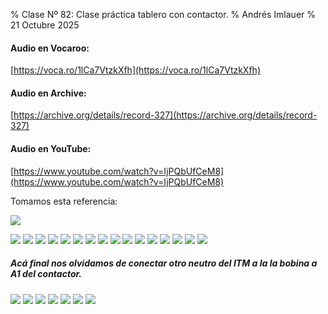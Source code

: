 % Clase Nº 82: Clase práctica tablero con contactor.
% Andrés Imlauer
% 21 Octubre 2025

#### Audio en Vocaroo:

[https://voca.ro/1lCa7VtzkXfh](https://voca.ro/1lCa7VtzkXfh)

#### Audio en Archive:

[https://archive.org/details/record-327](https://archive.org/details/record-327)

#### Audio en YouTube:

[https://www.youtube.com/watch?v=IjPQbUfCeM8](https://www.youtube.com/watch?v=IjPQbUfCeM8)

Tomamos esta referencia:

![](https://blogger.googleusercontent.com/img/b/R29vZ2xl/AVvXsEi7myuvjRFzY86DZeR-UU1BirbZ78BGvasRDWs5oFn8p_sRQaQxVSaMlLSlDkIV0ZoIGlyN633SY1axqPKuH7fAS6iAfWdFqmIzO97Q82WNGDsQkGWhowg6Dv8Bbio7I6vg3aK8rDxwZ0kWtZ5jGZb1pseBWJ_-dRLHhDQ8X0PqZSfQpMvLIJbzqaA3sEY/s4160/tablero.jpg)

![](https://blogger.googleusercontent.com/img/b/R29vZ2xl/AVvXsEiGolcogtMH-6_d67dEiMKIJaV5h5T7joDLrIhiuZ8gg0BDSbCuv6BRPq3fxzLRCe1z6CooxNWWq4ECzfRaOZgIg7cZZoCvEV9Vn2RFn4WziJT_AwpLgnnzFIbfXV_jn0VxKZEbG-Jm-yweL3ySZOmEsoDB-kENGiWr183ZBWQh5Ut8Hko_8DAUt4BdiNI/s4160/IMG_20251021_190018352.jpg)
![](https://blogger.googleusercontent.com/img/b/R29vZ2xl/AVvXsEiNH3K_UIHqBGqVRphw43t71W6OscJrBLyEUlQKN_YR7sh6rOU2SBRE8HzgmSURMS24q2cVHvBMHKtxBAxtotv7DMUIkLeghibQOiVqlCh9xuWGHYidV68PhCSl-RgwVfzldLzUpIzYjJfINzG1LK1Ly_coh827aW2APERM2iP7ohObtC11Rqhw4qxJT3U/s4160/IMG_20251021_190819054.jpg)
![](https://blogger.googleusercontent.com/img/b/R29vZ2xl/AVvXsEiCnJcxp31hhU2nKf1ODZOTTROIaxPzrZGNX0gScx58X91JrPjbT85KNCjneZawyDVaQd0ngr-wHteM_QcQtkY-xN50-LSclitDF5TWQUv7O0_nm5aYu_H3sdpHqx-6HckDmpKVj1iTSVUuJDeIsQ66mwoATG2AXe58TBcH7tACGZBfu4bMkS9iukCgGJw/s4160/IMG_20251021_190955867_HDR.jpg)
![](https://blogger.googleusercontent.com/img/b/R29vZ2xl/AVvXsEgGhqUbOOPUDyAl15pMSyTuHGfc2xrG3AscXlE5tDdFJpNQzuUZ3lqItURDOERoL_5ceMFFzOSbKx1JqXnja5yfTlNXa3QioR-pkrHBjkCpXPed2ba08ZLkRozPYQ48JZJvn0DE092B-RhGWjrsB6FH6nsSmCSKoADb4B3TeInG-qNDm0NeSnSDR8p6DV8/s4160/IMG_20251021_191034638.jpg)
![](https://blogger.googleusercontent.com/img/b/R29vZ2xl/AVvXsEiWr9moLUmYjd5r6B29INdt91GVJkHYCi4jL7qTIjiYO87eoh32fh-CEWh8UdeFazhIX-N1z3ZWei0hVnW6SQ7sy7fRkBYVmWxzke6tKKU8Kuh9NwWtZyugqSgglTDG5AF1RXFWXtyntCarsm2GXQ3HWuo6MTPzN3C1fqwoQbZpHTkiA8uYyRJOvhFhV74/s4160/IMG_20251021_192447672.jpg)
![](https://blogger.googleusercontent.com/img/b/R29vZ2xl/AVvXsEhz0jIpHY-JoIjnLilNClfIv-wNn-nG7IuQbcJpRWz9-z37tfGwVUoybWcZxNhGl3zMwAriH7UJphN0RM6XzfcxiYNEJtU8UdBE8wJZ3DzCXrmnw47EIePTndz-eMfYb6hg9Y5r0YLqtKE45dGWIB228mWTwp_VsijiOTR_UAtfWt_eFYYcKwwl6Ib4EeI/s4160/IMG_20251021_193234277.jpg)
![](https://blogger.googleusercontent.com/img/b/R29vZ2xl/AVvXsEjZxN-46qlDQFQOmzY_bgHUNe79SXyYWf2nmvTy1Dur2bNz-jaFIyHRX701TLw4OskzzqCPninkEKpyfgU4vdIqU4JvMPZvblf6S2gueDrPEHr4fM-sN8Vaj-xOpRYqebeYauwKvfPQAcT4bPteOVIc-fmqUe4HdPzHRZ_Ags9z2IBNakrpTx3qj5FqiCk/s4160/IMG_20251021_193411049.jpg)
![](https://blogger.googleusercontent.com/img/b/R29vZ2xl/AVvXsEhaa1fNhvg-6X4nQB0SWkXTW5Se1n2Gaq-uEKysQHShz8H20J2N3jMBMEVtWZJMO9LQy5G371I_8OsCSZQu0aqzPLBb4Y9ZLNvZFf-teexotMhUXjGwyh1Ij-peMq3419MFartsAy0h63J0fitrUiG1sQF3DLJNRNIjtwqJIDUbqoNMN2Ui3dzAQDRwfNs/s4160/IMG_20251021_194045167.jpg)
![](https://blogger.googleusercontent.com/img/b/R29vZ2xl/AVvXsEjxHB4O84um_Wo_SF30ptcNksX-FmyHRgVyEt-8n9CZclasSUBUIbUz0pyReOgF5Qfk-4PcuQNPgtG1Wlb4NqHAKfzM5MXpheQlaWInY1fqkbMY0tNscE1SAhWmKe5zRwYxlwZfcELvv9ONp4c_Il8xmEY2wHyLlDGFgTwnMOtG9mIuTk5-NzQsjpXpU-Q/s4160/IMG_20251021_194054087.jpg)
![](https://blogger.googleusercontent.com/img/b/R29vZ2xl/AVvXsEggDuLqAUqabigT_7cqO22ea2pzS5QT_kj9Yh-fbYRAn-S_Mh9JrfogsGVzFGukddz-mHHQlSwb0L7jbocZzD7C0e6XXScJariUEbtDKJg8ZFJjYHHPdwY6wEJQSYJS0S40jZSvEeguxm036GRS0fiKj4GiDNXHe7FiaHAQCMJn2F3F8D5vX-yXa8eiCVc/s4160/IMG_20251021_194424629.jpg)
![](https://blogger.googleusercontent.com/img/b/R29vZ2xl/AVvXsEgdcQxgo0XiuqrJngWQOur4ift2jgf99f0nD0FpwUWZI55-Iz8EAvytCiBlU1Rm3sJskJqKEyVobP7qfR64rKgLhAZUPYb82JsNnbMX6n6GWwkvlUldKZ56iAxmL8cIdnr9NBjDWHs_zLdPR75O68BA3gCPHrXWQo8-JTl4lJKZfBUuJzJ-t_s8ktRfjMM/s4160/IMG_20251021_194654865.jpg)
![](https://blogger.googleusercontent.com/img/b/R29vZ2xl/AVvXsEiTnPppS8L2w1ci3vl2U_Ps0rmyIloHjH8KAG6ApcOlVJtp_hoCjUwEaSrYxwp1dm3g_LpmdeMU6BaHJy120LRdMKdVPO1BPP8rsCKl0Ri_Hebb2qChloSG-xk5Nh1qjFUzcIOYwm_2Ltb75IEOnQOlDWGtr-XOjq_XJSg200-C4CGCax7AcSZicMDHess/s4160/IMG_20251021_194853859.jpg)
![](https://blogger.googleusercontent.com/img/b/R29vZ2xl/AVvXsEjmG7_UQPnggj6pU46WaGZEyOxSOO4JsQtTiDDeA6P5s326CbQ_gWRNHSCsDQS6pzZFdgoLNcKP-8stEfvk-lZVClkaH-lOO-q0i2KWCbvsRDnN7-diTrDo6hAa0QgVNpBYUal6tjREjatV2UEbhO4RwGOhkqrv2_8Ur7vef450pelZbQ-1Iir0qaqTx9A/s4160/IMG_20251021_200057413.jpg)
![](https://blogger.googleusercontent.com/img/b/R29vZ2xl/AVvXsEgojoW69NcaGMYeenzw4lKsVa7VDG2hBJc8ftSYaLuAReQFOGv3bD17Jq05YtMyAeT8JJVHzULQhC-2S9udhJypWbv5O9gU7GoMSxPrSy9FiCZzT9-39h7BSk1zL0K2lA4BPoLX88hmXT4Eq_uYFoRPgAV90gubmNTL3pBYI6kQRviGP8-Kp8OfPkECqxU/s4160/IMG_20251021_200101631.jpg)
![](https://blogger.googleusercontent.com/img/b/R29vZ2xl/AVvXsEiCKYYcaXuRkPV2-Yun6CvFcPwyBq4gCXFTAevkLx10F8F0O9X1MEseSsJ59pbjMu6fueL_MDKJRzqLM3fF2WRzj1wbxrSM9SnNBDArT6-HHuRC04jykOad-Z7Q9wckfj-kMoxcTk0jTuZt3CJsMdVE_nVNoa6tB3gMbrNZ6j2QWvjlkUKV9OEdsUH2wSk/s4160/IMG_20251021_200338946.jpg)
![](https://blogger.googleusercontent.com/img/b/R29vZ2xl/AVvXsEjjUJuJ4RwJJ9uDFiAboHopwV46R7X_AyV8U-LELsyDVh_-UUYY7ixrQ5Cq94eCnAcibPN9dGthUKi11SqF4gFI6fm-igb1B9q7PVmiEGCTzF_qydXaEZlJ5uCPQtD10lTcMqVoIk8VZF6OHoFZf1LoAwtcOLTf_vfs3O94E-bAeSaXDjsiLp3Uenn7sFk/s4160/IMG_20251021_200342397.jpg)

##### Acá final nos olvidamos de conectar otro neutro del ITM a la la bobina a A1 del contactor.

![](https://blogger.googleusercontent.com/img/b/R29vZ2xl/AVvXsEgGIWiVdAclKFWW5t548xLegkeKmZlqaN3FYfIg4C3mnK5PXfWXJ6g2YnwmH2MV50IWFNM2u0MeS_BUm_bJeEyehY37tVFk1L4hm1Bbj7K5pUV7R9_Yrtuo_2pHMYGX9ERKpSiDKBvE3MfnngMFa9frLlLvX5JjEVZit3q5vqSpVBmuwV2_XBiLo_9ziiE/s4160/IMG_20251021_200731899.jpg)
![](https://blogger.googleusercontent.com/img/b/R29vZ2xl/AVvXsEi-NO-JHMYubuwfepZrYgdfX7peDzmYlZWJW9tpPONmHOnEFxkePp4cASxI1_3_edgboxm693VlvqQz2bwtuClXIoroiCZJHso95lEIJt0veAZ-P6CkKmEyaiBQPtTADN_5Hc0lIM0VdmWlUlZUZexyad8VtnXhJ8Be59KndAmjOqgW5gOJbZTzVdjVM0A/s4160/IMG_20251021_200734527.jpg)
![](https://blogger.googleusercontent.com/img/b/R29vZ2xl/AVvXsEjjzf41ZlmqzohmeTbYS2sGGhxcrlPuxbM-ehfD7ua9JRJfKjQygdIL7Uy7ckICitiawVcV0MDlIvoMvRAPBzX_vw3McIRRnRSh36IJmqSDem7HU7NC2JbobejoMbbFzpAsd_TqScQhNKiPT2aircDU4MSO7ybUYqMNUP7f81rXz1VfNxDts3CYUyte_A8/s4160/IMG_20251021_201314627.jpg)
![](https://blogger.googleusercontent.com/img/b/R29vZ2xl/AVvXsEjnsOPPewUoRTOfqPQWggqb_meIF0Wrw5ab7qmm1sfXcHEMtG0TvB36qchrpu50WbC4ip0z_h3u-jrjyX4p_gMn2RDDGpQX-WDHiLnqCukOS7T9skqyT0IoPuXaKzM077UFLt82MOIkFD7GV4AwI_MKs4wF_8OctoBUExXc6BnQiwrb5g8or9CO63oCl5w/s4160/IMG_20251021_202513422.jpg)
![](https://blogger.googleusercontent.com/img/b/R29vZ2xl/AVvXsEiNCWGO3IBsK0rPS4kA-oK0z6DQJhNP6AxZigaf8RcEpZNxhMdhp80OoUe5leyiscRBuIEy0zLL2ACkZa_cGanS6TsM_vBp0YU6XFMsLwPcyh_JGeFODXEN_Kq6bgNjf4jY5al1AziQTY9FJDmF2zv8aGSjbPBju4bJ46tOJiAD6r4wZUWOWgoH63pKew4/s4160/IMG_20251021_202700840_HDR.jpg)
![](https://blogger.googleusercontent.com/img/b/R29vZ2xl/AVvXsEjJvQ7A6pjwADLB33-sdo4taOrs3gFfRK_5WuVOK6q-Km278CldHy4n4dmpShEp12j2thcOtDpUMMH9jwW11lMiYZZINMQ_ICisGSd7t4xjlGxW4yJJLvtCW2FS3QiJBz3U1jjBW4JZZJJq0n_qj-LNOwvgnnW0k4qTF4jxAFBrteS1c5OQF4vg7yvt4HU/s4160/IMG_20251021_202710052.jpg)
![](https://blogger.googleusercontent.com/img/b/R29vZ2xl/AVvXsEhgVhfV2dOIFhShRIXYZKDZaI7utLnATxFExaKB_T85a3jCMpR5YykPkDDU8_TEUfLcOzpCHGCte1ksiFL1MII-t8EOlDK_ZJkJxhSfs3MMfZDmDAawA33dxVRcNqZaleO9nqIftAqsTJz3ZfFUjnBnzsBL_kcFLiQu3QU9d_l3b2oRfKjGACdJyDM8xaw/s4160/IMG_20251021_202919622.jpg)
